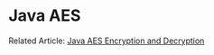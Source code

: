 # Java AES

Related Article: [Java AES Encryption and Decryption](https://lorenzomiscoli.com/java-aes-encryption-and-decryption)